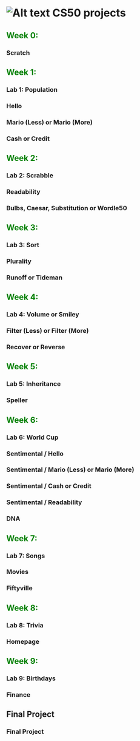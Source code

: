 # ![Alt text](https://pll.harvard.edu/themes/custom/twel_scholar/favicon.ico) CS50 projects

## <span style='color: #008000;'>Week 0: </span>
### Scratch

## <span style='color: #008000;'>Week 1: </span>
### Lab 1: Population
### Hello
### Mario (Less) or Mario (More)
### Cash or Credit

## <span style='color: #008000;'>Week 2: </span>
### Lab 2: Scrabble
### Readability
### Bulbs, Caesar, Substitution or Wordle50

## <span style='color: #008000;'>Week 3: </span>
### Lab 3: Sort
### Plurality
### Runoff or Tideman

## <span style='color: #008000;'>Week 4: </span>
### Lab 4: Volume or Smiley
### Filter (Less) or Filter (More)
### Recover or Reverse

## <span style='color: #008000;'>Week 5: </span>
### Lab 5: Inheritance
### Speller

## <span style='color: #008000;'>Week 6: </span>
### Lab 6: World Cup
### Sentimental / Hello
### Sentimental / Mario (Less) or Mario (More)
### Sentimental / Cash or Credit
### Sentimental / Readability
### DNA

## <span style='color: #008000;'>Week 7: </span>
### Lab 7: Songs
### Movies
### Fiftyville

## <span style='color: #008000;'>Week 8: </span>
### Lab 8: Trivia
### Homepage

## <span style='color: #008000;'>Week 9: </span>
### Lab 9: Birthdays
### Finance

## Final Project
### Final Project
